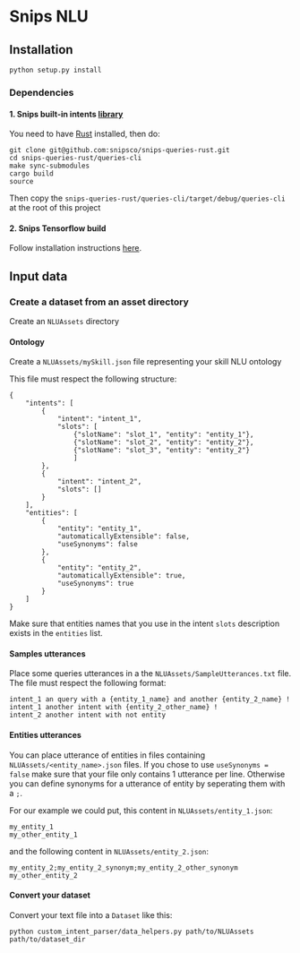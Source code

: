 # Snips NLU

## Installation

    python setup.py install

### Dependencies

#### 1. Snips built-in intents [library](https://github.com/snipsco/snips-queries-rust)

You need to have [Rust](https://www.rust-lang.org/en-US/install.html) installed, then do:

    git clone git@github.com:snipsco/snips-queries-rust.git
    cd snips-queries-rust/queries-cli
    make sync-submodules
    cargo build
    source
    
Then copy the `snips-queries-rust/queries-cli/target/debug/queries-cli` at the root of this project

#### 2. Snips Tensorflow build

Follow installation instructions [here](https://github.com/snipsco/tensorflow-build).


## Input data

### Create a dataset from an asset directory

Create an `NLUAssets` directory

#### Ontology

Create a `NLUAssets/mySkill.json` file representing your skill NLU ontology

This file must respect the following structure:

    {
        "intents": [
            {
                "intent": "intent_1",
                "slots": [
                    {"slotName": "slot_1", "entity": "entity_1"},
                    {"slotName": "slot_2", "entity": "entity_2"},
                    {"slotName": "slot_3", "entity": "entity_2"}
                    ]
            },
            {
                "intent": "intent_2",
                "slots": []
            }
        ],
        "entities": [
            {
                "entity": "entity_1",
                "automaticallyExtensible": false,
                "useSynonyms": false
            },
            {
                "entity": "entity_2",
                "automaticallyExtensible": true,
                "useSynonyms": true
            }
        ]
    }

Make sure that entities names that you use in the intent `slots` description exists in the `entities` list.
 

#### Samples utterances

Place some queries utterances in a the `NLUAssets/SampleUtterances.txt` file.
The file must respect the following format:

    intent_1 an query with a {entity_1_name} and another {entity_2_name} !
    intent_1 another intent with {entity_2_other_name} !
    intent_2 another intent with not entity


#### Entities utterances


You can place utterance of entities in files containing `NLUAssets/<entity_name>.json` files.
If you chose to use `useSynonyms = false` make sure that your file only contains 1 utterance per line.
Otherwise you can define synonyms for a utterance of entity by seperating them with a `;`.

For our example we could put, this content in `NLUAssets/entity_1.json`:
    
    my_entity_1
    my_other_entity_1
    
and the following content in `NLUAssets/entity_2.json`:
    
    my_entity_2;my_entity_2_synonym;my_entity_2_other_synonym
    my_other_entity_2
 
#### Convert your dataset

Convert your text file into a `Dataset` like this:
    
    python custom_intent_parser/data_helpers.py path/to/NLUAssets path/to/dataset_dir
    